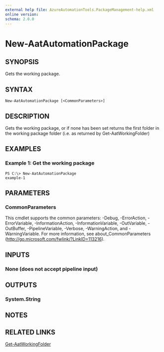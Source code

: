 ```yaml
---
external help file: AzureAutomationTools.PackageManagement-help.xml
online version: 
schema: 2.0.0
---
```


# New-AatAutomationPackage

## SYNOPSIS
Gets the working package.

## SYNTAX

```
New-AatAutomationPackage [<CommonParameters>]
```

## DESCRIPTION
Gets the working package, or if none has been set returns the first folder in
the working package folder (i.e. as returned by Get-AatWorkingFolder)

## EXAMPLES

### Example 1: Get the working package
```
PS C:\> New-AatAutomationPackage
example-1
```

## PARAMETERS

### CommonParameters
This cmdlet supports the common parameters: -Debug, -ErrorAction, -ErrorVariable, -InformationAction, -InformationVariable, -OutVariable, -OutBuffer, -PipelineVariable, -Verbose, -WarningAction, and -WarningVariable. For more information, see about_CommonParameters (http://go.microsoft.com/fwlink/?LinkID=113216).

## INPUTS

### None (does not accept pipeline input)

## OUTPUTS

### System.String

## NOTES

## RELATED LINKS

[Get-AatWorkingFolder](.)

